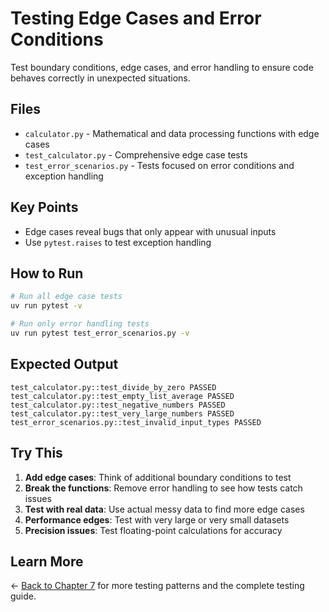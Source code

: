 # Testing Edge Cases and Error Conditions

Test boundary conditions, edge cases, and error handling to ensure code behaves correctly in unexpected situations.

## Files

- `calculator.py` - Mathematical and data processing functions with edge cases
- `test_calculator.py` - Comprehensive edge case tests
- `test_error_scenarios.py` - Tests focused on error conditions and exception handling

## Key Points

- Edge cases reveal bugs that only appear with unusual inputs
- Use `pytest.raises` to test exception handling

## How to Run

```bash
# Run all edge case tests
uv run pytest -v

# Run only error handling tests
uv run pytest test_error_scenarios.py -v
```

## Expected Output

```
test_calculator.py::test_divide_by_zero PASSED
test_calculator.py::test_empty_list_average PASSED
test_calculator.py::test_negative_numbers PASSED
test_calculator.py::test_very_large_numbers PASSED
test_error_scenarios.py::test_invalid_input_types PASSED
```

## Try This

1. **Add edge cases**: Think of additional boundary conditions to test
2. **Break the functions**: Remove error handling to see how tests catch issues
3. **Test with real data**: Use actual messy data to find more edge cases
4. **Performance edges**: Test with very large or very small datasets
5. **Precision issues**: Test floating-point calculations for accuracy

## Learn More

← [Back to Chapter 7](../README.md) for more testing patterns and the complete testing guide.